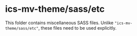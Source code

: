 # ics-mv-theme/sass/etc

This folder contains miscellaneous SASS files. Unlike `"ics-mv-theme/sass/etc"`, these files
need to be used explicitly.
